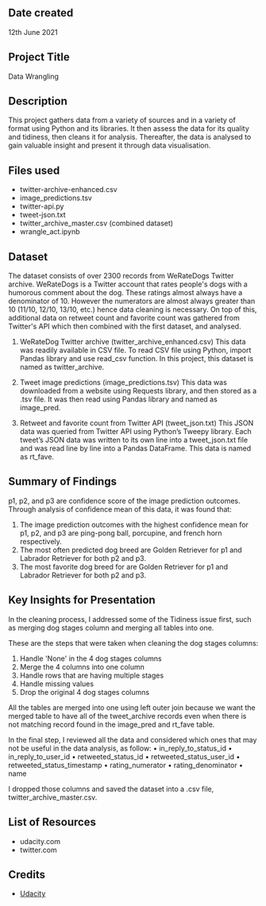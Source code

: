 ## Date created
12th June 2021


## Project Title
Data Wrangling


## Description
This project gathers data from a variety of sources and in a variety of format using Python and its libraries. It then assess the data for its quality and tidiness, then cleans it for analysis. Thereafter, the data is analysed to gain valuable insight and present it through data visualisation.


## Files used
* twitter-archive-enhanced.csv
* image_predictions.tsv
* twitter-api.py
* tweet-json.txt
* twitter_archive_master.csv (combined dataset)
* wrangle_act.ipynb


## Dataset
The dataset consists of over 2300 records from WeRateDogs Twitter archive. WeRateDogs is a Twitter account that rates people's dogs with a humorous comment about the dog. These ratings almost always have a denominator of 10. However the numerators are almost always greater than 10 (11/10, 12/10, 13/10, etc.) hence data cleaning is necessary. On top of this, additional data on retweet count and favorite count was gathered from Twitter's API which then combined with the first dataset, and analysed.

1. WeRateDog Twitter archive (twitter_archive_enhanced.csv)
This data was readily available in CSV file. To read CSV file using Python, import Pandas library and use read_csv function. In this project, this dataset is named as twitter_archive.

2. Tweet image predictions (image_predictions.tsv)
This data was downloaded from a website using Requests library, and then stored as a .tsv file. It was then read using Pandas library and named as image_pred.

3. Retweet and favorite count from Twitter API (tweet_json.txt)
This JSON data was queried from Twitter API using Python’s Tweepy library. Each tweet’s JSON data was written to its own line into a tweet_json.txt file and was read line by line into a Pandas DataFrame. This data is named as rt_fave.


## Summary of Findings
p1, p2, and p3 are confidence score of the image prediction outcomes. Through analysis of confidence mean of this data, it was found that:
1. The image prediction outcomes with the highest confidence mean for p1, p2, and p3 are ping-pong ball, porcupine, and french horn respectively.
2. The most often predicted dog breed are Golden Retriever for p1 and Labrador Retriever for both p2 and p3.
3. The most favorite dog breed for are Golden Retriever for p1 and Labrador Retriever for both p2 and p3.


## Key Insights for Presentation
In the cleaning process, I addressed some of the Tidiness issue first, such as merging dog stages column and merging all tables into one.

These are the steps that were taken when cleaning the dog stages columns:
1. Handle 'None' in the 4 dog stages columns
2. Merge the 4 columns into one column
3. Handle rows that are having multiple stages
4. Handle missing values
5. Drop the original 4 dog stages columns

All the tables are merged into one using left outer join because we want the merged table to have all of the tweet_archive records even when there is not matching record found in the image_pred and rt_fave table.

In the final step, I reviewed all the data and considered which ones that may not be useful in the data analysis, as follow:
• in_reply_to_status_id
• in_reply_to_user_id
• retweeted_status_id
• retweeted_status_user_id
• retweeted_status_timestamp • rating_numerator
• rating_denominator • name

I dropped those columns and saved the dataset into a .csv file, twitter_archive_master.csv.


## List of Resources
- udacity.com
- twitter.com


## Credits
* [Udacity](udacity.com)
